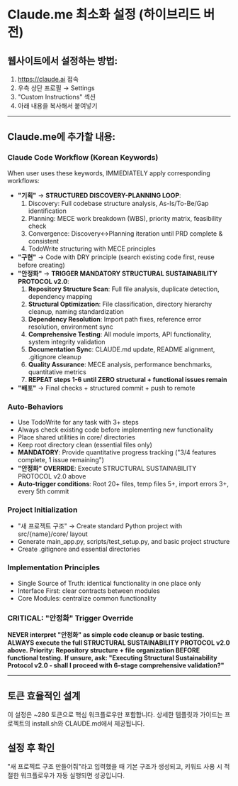 # Claude.me 최소화 설정 (하이브리드 버전)

## 웹사이트에서 설정하는 방법:
1. https://claude.ai 접속
2. 우측 상단 프로필 → Settings
3. "Custom Instructions" 섹션
4. 아래 내용을 복사해서 붙여넣기

---

## Claude.me에 추가할 내용:

### Claude Code Workflow (Korean Keywords)
When user uses these keywords, IMMEDIATELY apply corresponding workflows:

- **"기획"** → **STRUCTURED DISCOVERY-PLANNING LOOP**:
  1. Discovery: Full codebase structure analysis, As-Is/To-Be/Gap identification
  2. Planning: MECE work breakdown (WBS), priority matrix, feasibility check
  3. Convergence: Discovery↔Planning iteration until PRD complete & consistent
  4. TodoWrite structuring with MECE principles
- **"구현"** → Code with DRY principle (search existing code first, reuse before creating)
- **"안정화"** → **TRIGGER MANDATORY STRUCTURAL SUSTAINABILITY PROTOCOL v2.0**:
  1. **Repository Structure Scan**: Full file analysis, duplicate detection, dependency mapping
  2. **Structural Optimization**: File classification, directory hierarchy cleanup, naming standardization
  3. **Dependency Resolution**: Import path fixes, reference error resolution, environment sync
  4. **Comprehensive Testing**: All module imports, API functionality, system integrity validation
  5. **Documentation Sync**: CLAUDE.md update, README alignment, .gitignore cleanup
  6. **Quality Assurance**: MECE analysis, performance benchmarks, quantitative metrics
  7. **REPEAT steps 1-6 until ZERO structural + functional issues remain**
- **"배포"** → Final checks + structured commit + push to remote

### Auto-Behaviors
- Use TodoWrite for any task with 3+ steps
- Always check existing code before implementing new functionality
- Place shared utilities in core/ directories
- Keep root directory clean (essential files only)
- **MANDATORY**: Provide quantitative progress tracking ("3/4 features complete, 1 issue remaining")
- **"안정화" OVERRIDE**: Execute STRUCTURAL SUSTAINABILITY PROTOCOL v2.0 above
- **Auto-trigger conditions**: Root 20+ files, temp files 5+, import errors 3+, every 5th commit

### Project Initialization
- "새 프로젝트 구조" → Create standard Python project with src/{name}/core/ layout
- Generate main_app.py, scripts/test_setup.py, and basic project structure
- Create .gitignore and essential directories

### Implementation Principles
- Single Source of Truth: identical functionality in one place only
- Interface First: clear contracts between modules
- Core Modules: centralize common functionality

### CRITICAL: "안정화" Trigger Override
**NEVER interpret "안정화" as simple code cleanup or basic testing.**
**ALWAYS execute the full STRUCTURAL SUSTAINABILITY PROTOCOL v2.0 above.**
**Priority: Repository structure + file organization BEFORE functional testing.**
**If unsure, ask: "Executing Structural Sustainability Protocol v2.0 - shall I proceed with 6-stage comprehensive validation?"**

---

## 토큰 효율적인 설계
이 설정은 ~280 토큰으로 핵심 워크플로우만 포함합니다.
상세한 템플릿과 가이드는 프로젝트의 install.sh와 CLAUDE.md에서 제공됩니다.

## 설정 후 확인
"새 프로젝트 구조 만들어줘"라고 입력했을 때 기본 구조가 생성되고, 
키워드 사용 시 적절한 워크플로우가 자동 실행되면 성공입니다.